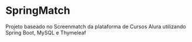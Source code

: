 # SpringMatch
Projeto baseado no Screenmatch da plataforma de Cursos Alura utilizando Spring Boot, MySQL e Thymeleaf
